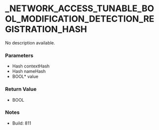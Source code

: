 # _NETWORK_ACCESS_TUNABLE_BOOL_MODIFICATION_DETECTION_REGISTRATION_HASH

No description available.

### Parameters
* Hash contextHash
* Hash nameHash
* BOOL* value

### Return Value
* BOOL

### Notes
* Build: 811


